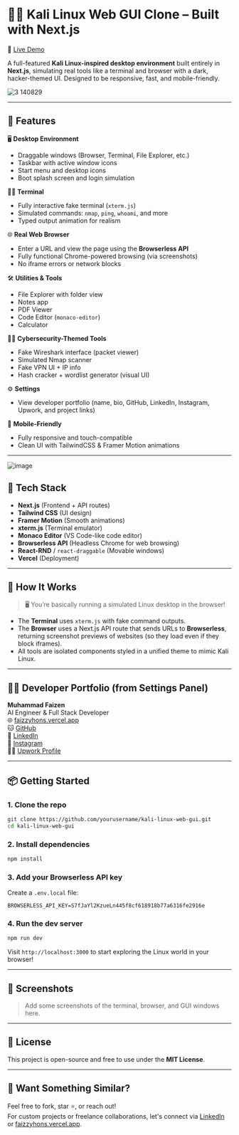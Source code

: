 
# 🐱‍💻 Kali Linux Web GUI Clone – Built with Next.js

🚀 [Live Demo](https://faizzyhons.vercel.app)

A full-featured **Kali Linux-inspired desktop environment** built entirely in **Next.js**, simulating real tools like a terminal and browser with a dark, hacker-themed UI. Designed to be responsive, fast, and mobile-friendly.



![3 140829](https://github.com/user-attachments/assets/048eeafc-979d-4abe-afc4-6b622b872e51)



---

## 🎯 Features

🖥️ **Desktop Environment**
- Draggable windows (Browser, Terminal, File Explorer, etc.)
- Taskbar with active window icons
- Start menu and desktop icons
- Boot splash screen and login simulation

🧑‍💻 **Terminal**
- Fully interactive fake terminal (`xterm.js`)
- Simulated commands: `nmap`, `ping`, `whoami`, and more
- Typed output animation for realism

🌐 **Real Web Browser**
- Enter a URL and view the page using the **Browserless API**
- Fully functional Chrome-powered browsing (via screenshots)
- No iframe errors or network blocks

🛠️ **Utilities & Tools**
- File Explorer with folder view
- Notes app
- PDF Viewer
- Code Editor (`monaco-editor`)
- Calculator

🕵️‍♂️ **Cybersecurity-Themed Tools**
- Fake Wireshark interface (packet viewer)
- Simulated Nmap scanner
- Fake VPN UI + IP info
- Hash cracker + wordlist generator (visual UI)

⚙️ **Settings**
- View developer portfolio (name, bio, GitHub, LinkedIn, Instagram, Upwork, and project links)

📱 **Mobile-Friendly**
- Fully responsive and touch-compatible
- Clean UI with TailwindCSS & Framer Motion animations

---

![image](https://github.com/user-attachments/assets/62c84077-b1a7-441b-bf86-53f80dffa017)


## 🧪 Tech Stack

- **Next.js** (Frontend + API routes)
- **Tailwind CSS** (UI design)
- **Framer Motion** (Smooth animations)
- **xterm.js** (Terminal emulator)
- **Monaco Editor** (VS Code-like code editor)
- **Browserless API** (Headless Chrome for web browsing)
- **React-RND** / `react-draggable` (Movable windows)
- **Vercel** (Deployment)

---

## 🧠 How It Works

> 🖥️ You’re basically running a simulated Linux desktop in the browser!

- The **Terminal** uses `xterm.js` with fake command outputs.
- The **Browser** uses a Next.js API route that sends URLs to **Browserless**, returning screenshot previews of websites (so they load even if they block iframes).
- All tools are isolated components styled in a unified theme to mimic Kali Linux.

---

## 🧑‍🎓 Developer Portfolio (from Settings Panel)

**Muhammad Faizen**  
AI Engineer & Full Stack Developer  
🌐 [faizzyhons.vercel.app](https://faizzyhons.vercel.app)  
🐱 [GitHub](https://github.com/faizzyhon)  
💼 [LinkedIn](https://linkedin.com/in/mfaizanai)  
📸 [Instagram](https://instagram.com/faizzyhon)  
🧑‍💼 [Upwork Profile](https://www.upwork.com/freelancers/~0193d3d868ae44047a)

---

## 📦 Getting Started

### 1. Clone the repo
```bash
git clone https://github.com/yourusername/kali-linux-web-gui.git
cd kali-linux-web-gui
```

### 2. Install dependencies
```bash
npm install
```

### 3. Add your Browserless API key
Create a `.env.local` file:

```
BROWSERLESS_API_KEY=S7fJaYl2KzueLn445f8cf618918b77a6316fe2916e
```

### 4. Run the dev server
```bash
npm run dev
```

Visit `http://localhost:3000` to start exploring the Linux world in your browser!

---

## 📸 Screenshots

> Add some screenshots of the terminal, browser, and GUI windows here.

---

## 📄 License

This project is open-source and free to use under the **MIT License**.

---

## 💬 Want Something Similar?

Feel free to fork, star ⭐️, or reach out!  
For custom projects or freelance collaborations, let's connect via [LinkedIn](https://linkedin.com/in/mfaizanai) or [faizzyhons.vercel.app](https://faizzyhons.vercel.app).
